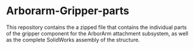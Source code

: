 # Arborarm-Gripper-parts
This repository contains the a zipped file that contains the individual parts of the gripper component for the ArborArm attachment subsystem, as well as the complete SolidWorks assembly of the structure.
